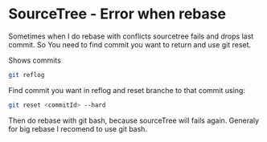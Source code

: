 # SourceTree - Error when rebase
Sometimes when I do rebase with conflicts sourcetree fails and drops last commit. So You need to find commit you want to return and use git reset.

Shows commits
```bash
git reflog
```
Find commit you want in reflog and reset branche to that commit using:

```bash
git reset <commitId> --hard
```

Then do rebase with git bash, because sourceTree will fails again. Generaly for big rebase I recomend to use git bash.